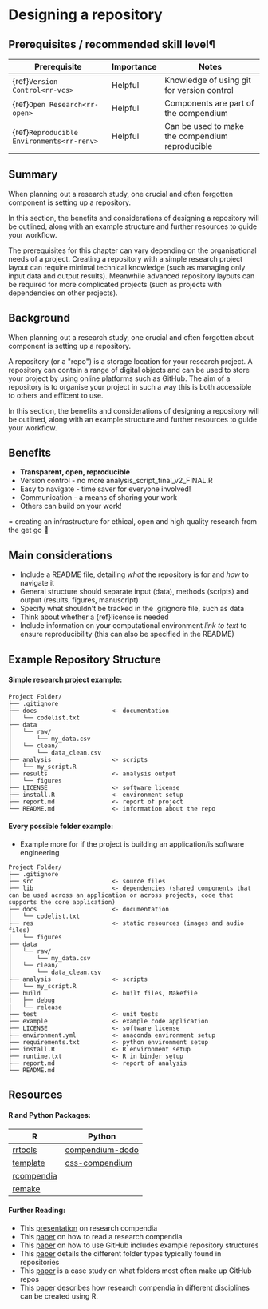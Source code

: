 # Designing a repository

## Prerequisites / recommended skill level¶

| Prerequisite | Importance | Notes |
| -------------|------------|-------|
| {ref}`Version Control<rr-vcs>` | Helpful | Knowledge of using git for version control |
| {ref}`Open Research<rr-open>` | Helpful | Components are part of the compendium |
| {ref}`Reproducible Environments<rr-renv>` | Helpful | Can be used to make the compendium reproducible |



## Summary 
When planning out a research study, one crucial and often forgotten component is setting up a repository. 

In this section, the benefits and considerations of designing a repository will be outlined, along with an example structure and further resources to guide your workflow.

The prerequisites for this chapter can vary depending on the organisational needs of a project. Creating a repository with a simple research project layout can require minimal technical knowledge (such as managing only input data and output results). Meanwhile advanced repository layouts can be required for more complicated projects (such as projects with dependencies on other projects).


## Background
When planning out a research study, one crucial and often forgotten about component is setting up a repository. 

A repository (or a "repo") is a storage location for your research project. A repository can contain a range of digital objects and can be used to store your project by using online platforms such as GitHub. The aim of a repository is to organise your project in such a way this is both accessible to others and efficent to use. 


In this section, the benefits and considerations of designing a repository will be outlined, along with an example structure and further resources to guide your workflow.

## Benefits
- **Transparent, open, reproducible**
- Version control - no more analysis_script_final_v2_FINAL.R 
- Easy to navigate - time saver for everyone involved!
- Communication - a means of sharing your work 
- Others can build on your work! 

= creating an infrastructure for ethical, open and high quality research from the get go :tada: 

## Main considerations
- Include a README file, detailing _what_ the repository is for and _how_ to navigate it 
- General structure should separate input (data), methods (scripts) and output (results, figures, manuscript)
- Specify what shouldn't be tracked in the .gitignore file, such as data
- Think about whether a {ref}license<rr-licensing>  is needed  
- Include information on your computational environment _link to text_ to ensure reproducibility (this can also be specified in the README)

## Example Repository Structure 
#### Simple research project example:
```
Project Folder/
├── .gitignore                          
├── docs                     <- documentation
│   └── codelist.txt 
├── data
│   └── raw/
│       └── my_data.csv
│   └── clean/
│       └── data_clean.csv
├── analysis                 <- scripts
│   └── my_script.R
├── results                  <- analysis output     
│   └── figures
├── LICENSE                  <- software license
├── install.R                <- environment setup
├── report.md                <- report of project
└── README.md                <- information about the repo
```


#### Every possible folder example:
- Example more for if the project is building an application/is software engineering
```
Project Folder/
├── .gitignore                          
├── src                      <- source files
├── lib                      <- dependencies (shared components that can be used across an application or across projects, code that supports the core application)
├── docs                     <- documentation
│   └── codelist.txt 
├── res                      <- static resources (images and audio files)
│   └── figures
├── data
│   └── raw/
│       └── my_data.csv
│   └── clean/
│       └── data_clean.csv
├── analysis                 <- scripts
│   └── my_script.R
├── build                    <- built files, Makefile
|   ├── debug
|   └── release
├── test                     <- unit tests
├── example                  <- example code application
├── LICENSE                  <- software license
├── environment.yml          <- anaconda environment setup   
├── requirements.txt         <- python environment setup
├── install.R                <- R environment setup
├── runtime.txt              <- R in binder setup
├── report.md                <- report of analysis
└── README.md  
```

## Resources

#### R and Python Packages:

|    R     | Python | 
| -------- | -------|
|[rrtools](https://annakrystalli.me/rrresearch/10_compendium.html)|[compendium-dodo](https://pypi.org/project/compendium-dodo/)|
|[template](https://github.com/Pakillo/template)|[css-compendium](https://pypi.org/project/ccs-compendium/)|
|[rcompendia](https://github.com/FRBCesab/rcompendium)| |
|[remake](https://github.com/richfitz/remake)| |

#### Further Reading:
- This [presentation](https://mbjoseph.github.io/intro-research-compendia/#1) on research compendia
- This [paper](https://arxiv.org/abs/1806.09525) on how to read a research compendia
- This [paper](https://journals.plos.org/ploscompbiol/article?id=10.1371/journal.pcbi.1004947)  on how to use GitHub includes example repository structures
- This [paper](https://arxiv.org/abs/2102.12727) details the different folder types typically found in repositories
- This [paper](http://mockiene.com/papers/folder-short.pdf) is a case study on what folders most often make up GitHub repos
- This [paper](https://www.tandfonline.com/doi/abs/10.1080/00031305.2017.1375986) describes how research compendia in different disciplines can be created using R. 
